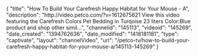 {
    "title": "How To Build Your Carefresh Happy Habitat for Your Mouse - A",
    "description": "http:\/\/video.petco.com\/?v=1612675621 View this video featuring the Carefresh Colors Pet Bedding in Turqoise 23 liters Color:Blue product and shop other simil...",
    "channelid": "145113",
    "videoid": "145269",
    "date_created": "1394762636",
    "date_modified": "1418181181",
    "type": "captivate",
    "layout": "channelVideo",
    "url": "\/petco-tv\/how-to-build-your-carefresh-happy-habitat-for-your-mouse-a\/145113-145269"
}